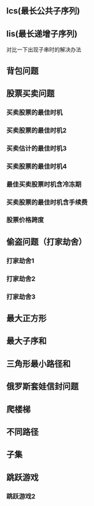## lcs(最长公共子序列)

## lis(最长递增子序列)

对比一下出现子串时的解决办法

## 背包问题

## 股票买卖问题

### 买卖股票的最佳时机

### 买卖股票的最佳时机2

### 买卖估计的最佳时机3

### 买卖股票的最佳时机4

### 最佳买卖股票时机含冷冻期

### 买卖股票的最佳时机含手续费

### 股票价格跨度

## 偷盗问题（打家劫舍）

### 打家劫舍1

### 打家劫舍2

### 打家劫舍3

## 最大正方形

## 最大子序和

## 三角形最小路径和

## 俄罗斯套娃信封问题

## 爬楼梯

## 不同路径

## 子集

## 跳跃游戏

### 跳跃游戏2